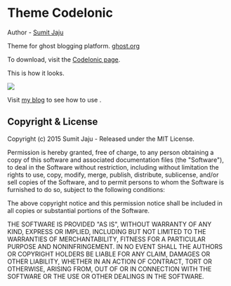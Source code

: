# Theme CodeIonic

Author - [Sumit Jaju](http://sumitjaju.in)

Theme for ghost blogging platform. [ghost.org](http://ghost.org)

To download, visit the [CodeIonic page](https://github.com/sumitjaju/GhostThemes/CodeIonic).

This is how it looks.

![](https://github.com/sumitjaju/GhostThemes/blob/master/CodeIonic/assets/images/codeIonicTP.png)

Visit [my blog](http://sumitjaju.in/theme-for-ghost-codeionic) to see how to use .

## Copyright & License

Copyright (c) 2015 Sumit Jaju - Released under the MIT License.

Permission is hereby granted, free of charge, to any person obtaining a copy of this software and associated documentation files (the "Software"), to deal in the Software without restriction, including without limitation the rights to use, copy, modify, merge, publish, distribute, sublicense, and/or sell copies of the Software, and to permit persons to whom the Software is furnished to do so, subject to the following conditions:

The above copyright notice and this permission notice shall be included in all copies or substantial portions of the Software.

THE SOFTWARE IS PROVIDED "AS IS", WITHOUT WARRANTY OF ANY KIND, EXPRESS OR IMPLIED, INCLUDING BUT NOT LIMITED TO THE WARRANTIES OF MERCHANTABILITY, FITNESS FOR A PARTICULAR PURPOSE AND
NONINFRINGEMENT. IN NO EVENT SHALL THE AUTHORS OR COPYRIGHT HOLDERS BE LIABLE FOR ANY CLAIM, DAMAGES OR OTHER LIABILITY, WHETHER IN AN ACTION OF CONTRACT, TORT OR OTHERWISE, ARISING FROM, OUT OF OR IN CONNECTION WITH THE SOFTWARE OR THE USE OR OTHER DEALINGS IN THE SOFTWARE.
